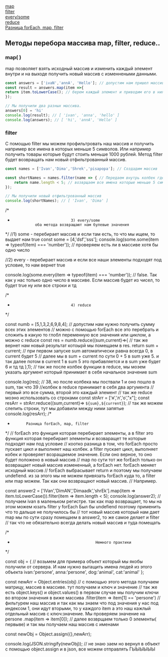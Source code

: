 [map](#map)<br>
[filter](#filter)<br>
[every/some](#every)<br>
[reduce](#reduce)<br>
[Разница forEach, map, filter](#forEach)<br>

## Методы перебора массива map, filter, reduce..


### <a name='#map'> map( )  </a>
map позволяет взять исходный массив и изменить каждый элемент внутри и на выходе получить новый массив с изменнеными данными.

```javaScript
const answers = ['ivaN','annA', 'Hello']; // допустим нам пришел массив с тем что вводили пользватели.
const result = answers.map(item =>{
return item.toLowerCase(); // берем каждый элемент и приводим его в нижний регистр
}); 

// Мы получили два разных массива.
answers[0] = 'hi'
console.log(result); // [ 'ivan', 'anna', 'hello' ]
console.log(answers); // [ 'hi', 'annA', 'Hello' ]
```

### <a name='#filter'> filter </a>
С помощью filter мы можем профильтровать наш массив и получить например все имена в которых меньше 5 символов. Или например получить товары которые будут стоить меньше 1000 рублей.
Метод filter будет возвращать нам новый отфильтрованный массив.
```javaScript
const names = ['Ivan','Dima','Shrek','pisapopa']; // Создадим массив

const shortNames = names.filter(name => { // Передаем внутрь колбек где name Будет каждый наш элемент массива
    return name.length < 5; // возврщаем все имена которые меньше 5 символов  
});

// Мы получили новый отфильтрованный массив 
console.log(shortNames); // [ 'Ivan', 'Dima' ]
```







/*
*                               3) every/some
                оба метода возвращают нам булевые значения
*/
//1) some - перебирает массив и если там есть, то что мы ищем, то выдает нам true
const some = [4,'dsf','sss']; 
console.log(some.some(item => typeof(item) === 'number')); // проверяем есть ли в массиве хотя бы одно число

//2) every -  перебирает массив и  если все наши элементы подходят под условие, то нам вернет true 

console.log(some.every(item => typeof(item) === 'number')); // false. Так как у нас только одно число в массиве. Если массив будет из чисел, то будет true ну или все строки и тд



/*
*                               4) reduce
*/

const numb = [5,1,3,2,6,9,8,4]; // допустим нам нужно получить сумму всех этих элементов
// можно с помощью forEach все это перебрать и сложить в какую то глобл переменную все значения или циклом, а можно с reduce
const res = numb.reduce((sum,current)=>{ // так же вернет нам новый результат котоырй мы помещаем в res.
return sum + current; // при первом запуске sum автоматически равна всегда 0, в current будет 5
// далее мы в sum + current по сути 0 + 5 в sum уже 5. и так далее потом в current 1 в sum 5 это прибавляется и в sum уже будет 6 и тд тд
},1);  // так же после колбек функции в reduce, мы моэем указать аргумент который принимает в себя начальное значение sum

console.log(res); // 38, но после колбека мы поствали 1 и оно пошло в sum, так что 39
//колбек в reduce принимает в себя два аргумента
// первый это все сумма, второй это каждый элемент 
// так же reduce моэно использовать со строками
const strArr = ['я','л','о',"х"];
const resArr = strArr.reduce((sum,current)=> `${sum},${current}`); // так же можем слепить строки, тут мы добавили между ними запятые
console.log(resArr);
/*
*           Разница forEach, map, filter
*/
// forEach это функция которая перебирает элементы, а в filter это функция которая перебирает элементы и возваращет те которые подходят нам под условие
// коотко разница в том, что forEach просто пускает цикл и выполняет наш колбек. а filter пускает цикл, выполняет кобек и проверяет возращаемое значение. Если оно верное, то оно будет положено в новый массив
// map по сути тот же forEach только он возвращает новый массив измененный, а forEach нет. forEach меняет исходный  массив
// forEach выбрасывает return и поэтому мы получаем undefiend. из за этого мы не можем привязать forEach куда то, а filter или map можем. Так как они возвращают новый массив.
// Например.

const answer2 = ['IVan','DimAN','Dimaadk','shrEk'].map(item => item.toLowerCase()).filter(item => item.length < 5);
console.log(answer2); // получаем ivan в маленьком регистре. так как map возвращает, то мы на этом можем юзать filter у forEach Был бы undefiend поэтому применить что то дальше не получилось бы
// тот новый массив который нам дает map мы по сути сразу помещаем в answer2, то же самое делает и filter
// так что не обязательно всегда делать новый массив и туда помещать




/*
*                                          Немного практики
*/



const obj = { //  возьмем для примера объект который мы якобы получили от сервера. И нам нужно вытащить имена людей из этого объекта
    ivan:'persone',
    anna:'persone',
    dog:'animal',
    cat:'animal'
};


const newArr = Object.entries(obj) // с помощью этого метода получаем матрицу, массив в массиве. тут получаем и ключ и значение
// так  же есть object.keys() и object.values()  в первом случае мы получим ключи во втором значения в виже массива
.filter(item => item[1] == 'persone') // фильтурем наш массив и  так как мы знаем что под значения у нас под индексом 1, они идут вторыми, то у каждого item а это наш кажлый отдельный массив с ключ:значение. Мы проверяем значение на persone
.map(item => item[0]); // далее возврщаем только 0 элементы( первыве) и так мы получаем наш массив с именами

const newObj = Object.assign({},newArr);

console.log(JSON.stringify(newObj)); // не знаю заем но вернул в объект с помощью object.assign и в json, все можем отправлять ГЫЫЫЫЫЫ
